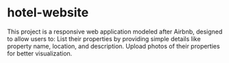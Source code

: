 # hotel-website
This project is a responsive web application modeled after Airbnb, designed to allow users to:  List their properties by providing simple details like property name, location, and description. Upload photos of their properties for better visualization.
